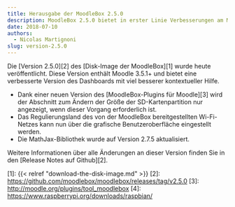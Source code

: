 ```yaml
---
title: Herausgabe der MoodleBox 2.5.0
description: MoodleBox 2.5.0 bietet in erster Linie Verbesserungen am MoodleBox-Dashboard, einschließlich einer viel besseren kontextuellen Hilfe.
date: 2018-07-10
authors:
  - Nicolas Martignoni
slug: version-2.5.0
---
```


Die [Version 2.5.0][2] des [Disk-Image der MoodleBox][1] wurde heute veröffentlicht. Diese Version enthält Moodle 3.5.1+ und bietet eine verbesserte Version des Dashboards mit viel besserer kontextueller Hilfe.

  - Dank einer neuen Version des [MoodleBox-Plugins für Moodle][3] wird der Abschnitt zum Ändern der Größe der SD-Kartenpartition nur angezeigt, wenn dieser Vorgang erforderlich ist.
  - Das Regulierungsland des von der MoodleBox bereitgestellten Wi-Fi-Netzes kann nun über die grafische Benutzeroberfläche eingestellt werden.
  - Die MathJax-Bibliothek wurde auf Version 2.7.5 aktualisiert.

Weitere Informationen über alle Änderungen an dieser Version finden Sie in den [Release Notes auf Github][2].

 [1]: {{< relref "download-the-disk-image.md" >}}
 [2]: https://github.com/moodlebox/moodlebox/releases/tag/v2.5.0
 [3]: http://moodle.org/plugins/tool_moodlebox
 [4]: https://www.raspberrypi.org/downloads/raspbian/
